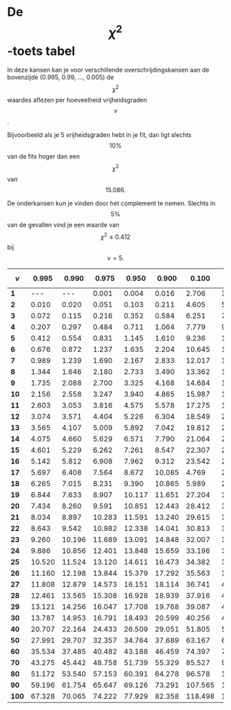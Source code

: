 <!--APP BEGINAPPENDICES-->

# De $$\chi^2$$ -toets tabel
<!--REF\label{/appendix/chi-kwadraat-toets}-->

In deze kansen kan je voor verschillende overschrijdingskansen aan de bovenzijde (0.995, 0.99, ..., 0.005) de $$\chi^2$$ waardes aflezen per hoeveelheid vrijheidsgraden $$\nu$$.

Bijvoorbeeld als je 5 vrijheidsgraden hebt in je fit, dan ligt slechts $$10\%$$ van de fits hoger dan een $$\chi^2$$ van $$15.086.$$ 

De onderkansen kun je vinden door het complement te nemen. Slechts in $$5\%$$ van de gevallen vind je een waarde van $$\chi^2 \leq 0.412$$ bij $$\nu = 5.$$ 


| $$\nu$$ | 0.995 | 0.990 | 0.975| 0.950 | 0.900 | 0.100 | 0.050 | 0.025 | 0.010| 0.005 |
|----|----|----|----|----|----|----|----|----|----|----|
| **1** | --- | --- | 0.001 | 0.004 | 0.016 | 2.706 | 3.841 | 5.024 | 6.635 | 7.879 |
| **2** | 0.010 | 0.020 | 0.051 | 0.103 | 0.211 | 4.605 | 5.991 | 7.378 | 9.210 | 10.597 |
| **3** | 0.072 | 0.115 | 0.216 | 0.352 | 0.584 | 6.251 | 7.815 | 9.348 | 11.345 | 12.838 |
| **4** | 0.207 | 0.297 | 0.484 | 0.711 | 1.064 | 7.779 | 9.488 | 11.143 | 13.277 | 14.860 |
| **5** | 0.412 | 0.554 | 0.831 | 1.145 | 1.610 | 9.236 | 11.070 | 12.833 | 15.086 | 16.750 |
| **6** | 0.676 | 0.872 | 1.237 | 1.635 | 2.204 | 10.645 | 12.592 | 14.449 | 16.812 | 18.548 |
| **7** | 0.989 | 1.239 | 1.690 | 2.167 | 2.833 | 12.017 | 14.067 | 16.013 | 18.475 | 20.278 |
| **8** | 1.344 | 1.646 | 2.180 | 2.733 | 3.490 | 13.362 | 15.507 | 17.535 | 20.090 | 21.955 |
| **9** | 1.735 | 2.088 | 2.700 | 3.325 | 4.168 | 14.684 | 16.919 | 19.023 | 21.666 | 23.589 |
| **10** | 2.156 | 2.558 | 3.247 | 3.940 | 4.865 | 15.987 | 18.307 | 20.483 | 23.209 | 25.188 |
| **11** | 2.603 | 3.053 | 3.816 | 4.575 | 5.578 | 17.275 | 19.675 | 21.920 | 24.725 | 26.757 |
| **12** | 3.074 | 3.571 | 4.404 | 5.226 | 6.304 | 18.549 | 21.026 | 23.337 | 26.217 | 28.300 |
| **13** | 3.565 | 4.107 | 5.009 | 5.892 | 7.042 | 19.812 | 22.362 | 24.736 | 27.688 | 29.819 |
| **14** | 4.075 | 4.660 | 5.629 | 6.571 | 7.790 | 21.064 | 23.685 | 26.119 | 29.141 | 31.319 |
| **15** | 4.601 | 5.229 | 6.262 | 7.261 | 8.547 | 22.307 | 24.996 | 27.488 | 30.578 | 32.801 |
| **16** | 5.142 | 5.812 | 6.908 | 7.962 | 9.312 | 23.542 | 26.296 | 28.845 | 32.000 | 34.267 |
| **17** | 5.697 | 6.408 | 7.564 | 8.672 | 10.085 | 4.769 | 27.587 | 30.191 | 33.409 | 35.718 |
| **18** | 6.265 | 7.015 | 8.231 | 9.390 | 10.865 | 5.989 | 28.869 | 31.526 | 34.805 | 37.156 |
| **19** | 6.844 | 7.633 | 8.907 | 10.117 | 11.651 | 27.204 | 30.144 | 32.852 | 36.191 | 38.582 |
| **20** | 7.434 | 8.260 | 9.591 | 10.851 | 12.443 | 28.412 | 31.410 | 34.170 | 37.566 | 39.997 |
| **21** | 8.034 | 8.897 | 10.283 | 11.591 | 13.240 | 29.615 | 32.671 | 35.479 | 38.932 | 41.401 |
| **22** | 8.643 | 9.542 | 10.982 | 12.338 | 14.041 | 30.813 | 33.924 | 36.781 | 40.289 | 42.796 |
| **23** | 9.260 | 10.196 | 11.689 | 13.091 | 14.848 | 32.007 | 35.172 | 38.076 | 41.638 | 44.181 |
| **24** | 9.886 | 10.856 | 12.401 | 13.848 | 15.659 | 33.196 | 36.415 | 39.364 | 42.980 | 45.559 |
| **25** | 10.520 | 11.524 | 13.120 | 14.611 | 16.473 | 34.382 | 37.652 | 40.646 | 44.314 | 46.928 |
| **26** | 11.160 | 12.198 | 13.844 | 15.379 | 17.292 | 35.563 | 38.885 | 41.923 | 45.642 | 48.290 |
| **27** | 11.808 | 12.879 | 14.573 | 16.151 | 18.114 | 36.741 | 40.113 | 43.195 | 46.963 | 49.645 |
| **28** | 12.461 | 13.565 | 15.308 | 16.928 | 18.939 | 37.916 | 41.337 | 44.461 | 48.278 | 50.993 |
| **29** | 13.121 | 14.256 | 16.047 | 17.708 | 19.768 | 39.087 | 42.557 | 45.722 | 49.588 | 52.336 |
| **30** | 13.787 | 14.953 | 16.791 | 18.493 | 20.599 | 40.256 | 43.773 | 46.979 | 50.892 | 53.672 |
| **40** | 20.707 | 22.164 | 24.433 | 26.509 | 29.051 | 51.805 | 55.758 | 59.342 | 63.691 | 66.766 |
| **50** | 27.991 | 29.707 | 32.357 | 34.764 | 37.689 | 63.167 | 67.505 | 71.420 | 76.154 | 79.490 |
| **60** | 35.534 | 37.485 | 40.482 | 43.188 | 46.459 | 74.397 | 79.082 | 83.298 | 88.379 | 91.952 |
| **70** | 43.275 | 45.442 | 48.758 | 51.739 | 55.329 | 85.527 | 90.531 | 95.023 | 100.425 | 104.215 |
| **80** | 51.172 | 53.540 | 57.153 | 60.391 | 64.278 | 96.578 | 101.879 | 106.629 | 112.329 | 116.321 |
| **90** | 59.196 | 61.754 | 65.647 | 69.126 | 73.291 | 107.565 | 113.145 | 118.136 | 124.116 | 128.299 |
| **100** | 67.328 | 70.065 | 74.222 | 77.929 | 82.358 | 118.498 | 124.342 | 129.561 | 135.807 | 140.169 |

<!--APP ENDAPPENDICES-->
